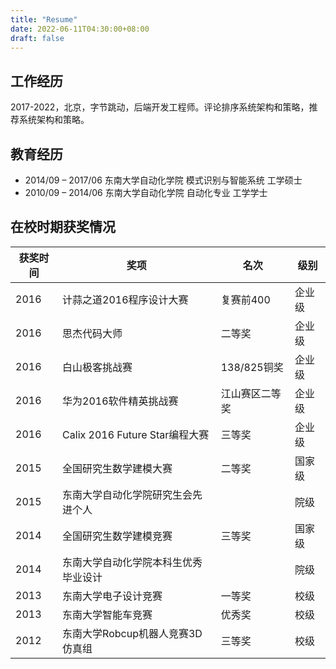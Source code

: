 ```yaml
---
title: "Resume"
date: 2022-06-11T04:30:00+08:00
draft: false
---
```



## 工作经历
2017-2022，北京，字节跳动，后端开发工程师。评论排序系统架构和策略，推荐系统架构和策略。

## 教育经历
* 2014/09 – 2017/06  东南大学自动化学院  模式识别与智能系统  工学硕士   
* 2010/09 – 2014/06  东南大学自动化学院  自动化专业         工学学士  

## 在校时期获奖情况
| 获奖时间 | 奖项  | 名次 | 级别 |
| ------- | ---- | ----| ---- |
| 2016 | 计蒜之道2016程序设计大赛	        | 复赛前400	   | 企业级 | 
| 2016 | 思杰代码大师	                    | 二等奖	       | 企业级 |
| 2016 | 白山极客挑战赛	                | 138/825铜奖   | 企业级 |
| 2016 | 华为2016软件精英挑战赛	        | 江山赛区二等奖  | 企业级 |
| 2016 | Calix 2016 Future Star编程大赛  | 三等奖         | 企业级 |
| 2015 | 全国研究生数学建模大赛             | 二等奖         | 国家级 |
| 2015 | 东南大学自动化学院研究生会先进个人   |               | 院级 |
| 2014 | 全国研究生数学建模竞赛	            | 三等奖	        | 国家级 |
| 2014 | 东南大学自动化学院本科生优秀毕业设计	|              | 院级 |
| 2013 | 东南大学电子设计竞赛	            | 一等奖         | 校级 |
| 2013 | 东南大学智能车竞赛	            | 优秀奖	        | 校级 |
| 2012 | 东南大学Robcup机器人竞赛3D仿真组	| 三等奖         | 校级 |

